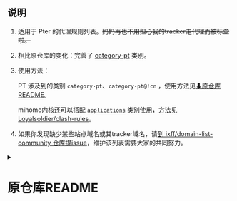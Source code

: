 ## 说明

1. 适用于 Pter 的代理规则列表。~~妈妈再也不用担心我的tracker走代理而被标盒啦。~~
2. 相比原仓库的变化：完善了 [category-pt](https://github.com/ixff/domain-list-community/blob/master/data/category-pt) 类别。
3. 使用方法：
   
   PT 涉及到的类别 `category-pt`、`category-pt@!cn` ，使用方法见[⬇原仓库README](#原仓库README)。
   
   mihomo内核还可以搭配 [`applications`](https://raw.githubusercontent.com/Loyalsoldier/clash-rules/release/applications.txt) 类别使用，方法见 [Loyalsoldier/clash-rules](https://github.com/Loyalsoldier/clash-rules?tab=readme-ov-file#%E4%BD%BF%E7%94%A8%E6%96%B9%E5%BC%8F)。
   
4. 如果你发现缺少某些站点域名或其tracker域名，请[到 ixff/domain-list-community 仓库提issue](https://github.com/ixff/domain-list-community/issues/new?assignees=&labels=&projects=&template=%E5%9F%9F%E5%90%8D%E6%9B%B4%E6%96%B0.md&title=%E3%80%90%E5%9F%9F%E5%90%8D%E6%9B%B4%E6%96%B0%E3%80%91XXX)，维护该列表需要大家的共同努力。


<details>
<summary><H1>原仓库README</H1></summary>

## **下载地址**：

| 文件名              | Github release                                                                                                            | JSdelivr                                                                                                                           | JSdelivr-CF                                                                                                                              |
|---------------------|---------------------------------------------------------------------------------------------------------------------------|------------------------------------------------------------------------------------------------------------------------------------|------------------------------------------------------------------------------------------------------------------------------------------|
| country.mmdb        | [下载](https://github.com/MetaCubeX/meta-rules-dat/releases/download/latest/country.mmdb)                                 | [下载](https://cdn.jsdelivr.net/gh/MetaCubeX/meta-rules-dat@release/country.mmdb)                                                  | [下载](https://testingcf.jsdelivr.net/gh/MetaCubeX/meta-rules-dat@release/country.mmdb)                                                  |
| geoip.dat           | [下载](https://github.com/MetaCubeX/meta-rules-dat/releases/download/latest/geoip.dat)                                    | [下载](https://cdn.jsdelivr.net/gh/MetaCubeX/meta-rules-dat@release/geoip.dat)                                                       | [下载](https://testingcf.jsdelivr.net/gh/MetaCubeX/meta-rules-dat@release/geoip.dat)                                                       |
| geoip.db            | [下载](https://github.com/MetaCubeX/meta-rules-dat/releases/download/latest/geoip.db)                                     | [下载](https://cdn.jsdelivr.net/gh/MetaCubeX/meta-rules-dat@release/geoip.db)                                                        | [下载](https://testingcf.jsdelivr.net/gh/MetaCubeX/meta-rules-dat@release/geoip.db)                                                        |
| geoip.metadb        | [下载](https://github.com/MetaCubeX/meta-rules-dat/releases/download/latest/geoip.metadb)                                 | [下载](https://cdn.jsdelivr.net/gh/MetaCubeX/meta-rules-dat@release/geoip.metadb)                                                    | [下载](https://testingcf.jsdelivr.net/gh/MetaCubeX/meta-rules-dat@release/geoip.metadb)                                                    |
| country-lite.mmdb   | [下载](https://github.com/MetaCubeX/meta-rules-dat/releases/download/latest/country-lite.mmdb)                            | [下载](https://cdn.jsdelivr.net/gh/MetaCubeX/meta-rules-dat@release/country-lite.mmdb)                                               | [下载](https://testingcf.jsdelivr.net/gh/MetaCubeX/meta-rules-dat@release/country-lite.mmdb)                                               |
| geoip-lite.dat      | [下载](https://github.com/MetaCubeX/meta-rules-dat/releases/download/latest/geoip-lite.dat)                               | [下载](https://cdn.jsdelivr.net/gh/MetaCubeX/meta-rules-dat@release/geoip-lite.dat)                                                  | [下载](https://testingcf.jsdelivr.net/gh/MetaCubeX/meta-rules-dat@release/geoip-lite.dat)                                                  |
| geoip-lite.db       | [下载](https://github.com/MetaCubeX/meta-rules-dat/releases/download/latest/geoip-lite.db)                                | [下载](https://cdn.jsdelivr.net/gh/MetaCubeX/meta-rules-dat@release/geoip-lite.db)                                                   | [下载](https://testingcf.jsdelivr.net/gh/MetaCubeX/meta-rules-dat@release/geoip-lite.db)                                                   |
| geosite.dat         | [下载](https://github.com/MetaCubeX/meta-rules-dat/releases/download/latest/geosite.dat)                                  | [下载](https://cdn.jsdelivr.net/gh/MetaCubeX/meta-rules-dat@release/geosite.dat)                                                     | [下载](https://testingcf.jsdelivr.net/gh/MetaCubeX/meta-rules-dat@release/geosite.dat)                                                     |
| geosite.db          | [下载](https://github.com/MetaCubeX/meta-rules-dat/releases/download/latest/geosite.db)                                   | [下载](https://cdn.jsdelivr.net/gh/MetaCubeX/meta-rules-dat@release/geosite.db)                                                      | [下载](https://testingcf.jsdelivr.net/gh/MetaCubeX/meta-rules-dat@release/geosite.db)                                                      |
| geosite-lite.dat    | [下载](https://github.com/MetaCubeX/meta-rules-dat/releases/download/latest/geosite-lite.dat)                             | [下载](https://cdn.jsdelivr.net/gh/MetaCubeX/meta-rules-dat@release/geosite-lite.dat)                                                 | [下载](https://testingcf.jsdelivr.net/gh/MetaCubeX/meta-rules-dat@release/geosite-lite.dat)                                                 |
| geosite-lite.db     | [下载](https://github.com/MetaCubeX/meta-rules-dat/releases/download/latest/geosite-lite.db)                              | [下载](https://cdn.jsdelivr.net/gh/MetaCubeX/meta-rules-dat@release/geosite-lite.db)                                                 | [下载](https://testingcf.jsdelivr.net/gh/MetaCubeX/meta-rules-dat@release/geosite-lite.db)                                                 |
| GeoLite2-ASN.mmdb   | [下载](https://github.com/MetaCubeX/meta-rules-dat/releases/download/latest/GeoLite2-ASN.mmdb)                              | [下载](https://cdn.jsdelivr.net/gh/MetaCubeX/meta-rules-dat@release/GeoLite2-ASN.mmdb)                                                 | [下载](https://testingcf.jsdelivr.net/gh/MetaCubeX/meta-rules-dat@release/GeoLite2-ASN.mmdb)                                                 |

### **rule-set**

mihomo：[meta branch](https://github.com/MetaCubeX/meta-rules-dat/tree/meta)

sing-box: [sing branch](https://github.com/MetaCubeX/meta-rules-dat/tree/sing)

## **country.mmdb,geoip.dat,geoip.db 内容**

同 [Loyalsoldier/v2ray-rules-dat](https://github.com/Loyalsoldier/v2ray-rules-dat)

- 新增类别（方便有特殊需求的用户使用）：
  - `geoip:cloudflare`
  - `geoip:cloudfront`
  - `geoip:facebook`
  - `geoip:fastly`
  - `geoip:google`
  - `geoip:netflix`
  - `geoip:telegram`
  - `geoip:twitter`

## **country-lite.mmdb,geoip-lite.dat,geoip-lite.db 内容**

国家仅包含 CN/JP,精简体积,替换一些类别

- 新增类别（方便有特殊需求的用户使用）：
  - `geoip:cloudflare`
  - `geoip:cloudfront`
  - `geoip:facebook`
  - `geoip:bilibili`
  - `geoip:google`
  - `geoip:netflix`
  - `geoip:telegram`
  - `geoip:twitter`
  - `geoip:apple`

## **geosite.dat,geosite.db 内容**

用法同 [Loyalsoldier/v2ray-rules-dat](https://github.com/Loyalsoldier/v2ray-rules-dat)

- `geosite:category-ads-all` 仅使用域名作为广告拦截用途作用有限，因此不作额外域名添加
- `geosite:cn` 源替换为 [ios_rule_script/ChinaMax_Domain](https://github.com/blackmatrix7/ios_rule_script/tree/master/rule/Clash/ChinaMax)
- `geosite:onedrive` 合并 [ios_rule_script/OneDrive](https://github.com/blackmatrix7/ios_rule_script/tree/master/rule/Clash/OneDrive)
- `geosite:steam@cn` 合并 [ios_rule_script/SteamCN](https://github.com/blackmatrix7/ios_rule_script/tree/master/rule/Clash/SteamCN) 的内数据
- 新增类别 - `geosite:biliintl` 来源 [biliintl](https://raw.githubusercontent.com/xishang0128/rules/main/biliintl.list) - `geosite:tracker` 来源 [TrackersList](https://trackerslist.com/#/zh)以及[blackmatrix7
  /
  ios_rule_script](https://github.com/blackmatrix7/ios_rule_script/tree/master/rule/Clash/PrivateTracker)

## **geosite-lite.dat,geosite-lite.db 内容**

仅包含常用集合，cn 为精简集合，可能不全
集合内容均来自 https://github.com/blackmatrix7/ios_rule_script/tree/master/rule/Clash

集合包含 `abema / apple / applemusic / bilibili / biliintl / bahamut / cn / ehentai / google / github / microsoft / netflix / openai / onedrive / pixiv / proxy / spotify / telegram / twitter / tiktok / youtube / proxymedia`

## **示例**

```yaml
rule-providers:
  cn:
    behavior: domain
    interval: 86400
    path: ./provider/rule-set/cn_domain.yaml
    type: http
    url: "https://raw.githubusercontent.com/MetaCubeX/meta-rules-dat/meta/geo/geosite/cn.yaml"

dns:
  nameserver-policy:
    "geosite:cn,private,apple":
      - https://doh.pub/dns-query
      - https://dns.alidns.com/dns-query
    "geosite:category-ads-all": rcode://success

rules:
  - RULE-SET,cn,DIRECT
  - GEOSITE,category-ads-all,REJECT
  - GEOSITE,private,DIRECT
  - GEOSITE,youtube,PROXY
  - GEOSITE,google,PROXY
  - GEOSITE,twitter,PROXY
  - GEOSITE,pixiv,PROXY
  - GEOSITE,category-scholar-!cn,PROXY
  - GEOSITE,biliintl,PROXY
  - GEOSITE,onedrive,DIRECT
  - GEOSITE,microsoft@cn,DIRECT
  - GEOSITE,apple-cn,DIRECT
  - GEOSITE,steam@cn,DIRECT
  - GEOSITE,category-games@cn,DIRECT
  - GEOSITE,geolocation-!cn,PROXY
  - GEOSITE,cn,DIRECT

  #GEOIP 规则
  - GEOIP,private,DIRECT,no-resolve
  - GEOIP,telegram,PROXY
  - GEOIP,JP,PROXY
  - GEOIP,CN,DIRECT
  - DST-PORT,80/8080/443/8443,PROXY
  - MATCH,DIRECT
```

## 辅助工具

https://github.com/MetaCubeX/geo

🗺 An easy way to manage all your Geo resources.

## 致谢

- [@Loyalsoldier/geoip](https://github.com/Loyalsoldier/geoip)
- [@v2fly/domain-list-community](https://github.com/v2fly/domain-list-community)
- [@Loyalsoldier/domain-list-custom](https://github.com/Loyalsoldier/domain-list-custom)
- [@felixonmars/dnsmasq-china-list](https://github.com/felixonmars/dnsmasq-china-list)
- [@gfwlist/gfwlist](https://github.com/gfwlist/gfwlist)
- [@cokebar/gfwlist2dnsmasq](https://github.com/cokebar/gfwlist2dnsmasq)
- [@Loyalsoldier/cn-blocked-domain](https://github.com/Loyalsoldier/cn-blocked-domain)
- [@AdblockPlus/EasylistChina+Easylist.txt](https://easylist-downloads.adblockplus.org/easylistchina+easylist.txt)
- [@AdGuard/DNS-filter](https://kb.adguard.com/en/general/adguard-ad-filters#dns-filter)
- [@PeterLowe/adservers](https://pgl.yoyo.org/adservers)
- [@DanPollock/hosts](https://someonewhocares.org/hosts)
- [@crazy-max/WindowsSpyBlocker](https://github.com/crazy-max/WindowsSpyBlocker)
- [@blackmatrix7/ios_rule_script](https://github.com/blackmatrix7/ios_rule_script)

</details>
